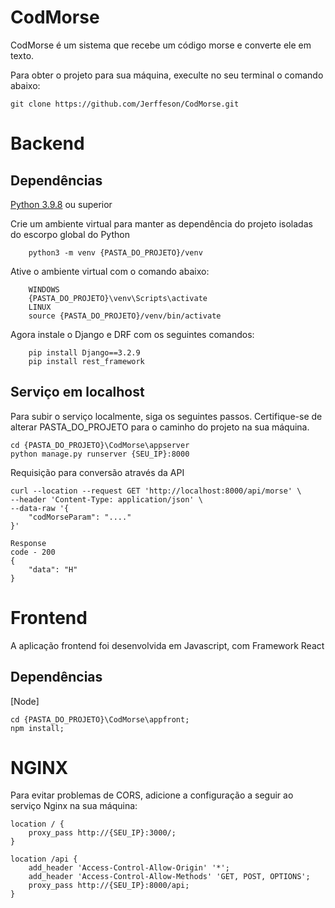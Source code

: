 # CodMorse
CodMorse é um sistema que recebe um código morse e converte ele em texto.

Para obter o projeto para sua máquina, execulte no seu terminal o comando abaixo:
```
git clone https://github.com/Jerffeson/CodMorse.git
```

# Backend
## Dependências

[Python 3.9.8](https://www.python.org/downloads/release/python-398/) ou superior

Crie um ambiente virtual para manter as dependência do projeto isoladas do escorpo global do Python
```
	python3 -m venv {PASTA_DO_PROJETO}/venv	
```
Ative o ambiente virtual com o comando abaixo: 
```
    WINDOWS
    {PASTA_DO_PROJETO}\venv\Scripts\activate
    LINUX
    source {PASTA_DO_PROJETO}/venv/bin/activate

```
Agora instale o Django e DRF com os seguintes comandos:
```
    pip install Django==3.2.9
    pip install rest_framework
```


## Serviço em localhost
Para subir o serviço localmente, siga os seguintes passos. Certifique-se de alterar PASTA_DO_PROJETO para o caminho do projeto na sua máquina.

```
cd {PASTA_DO_PROJETO}\CodMorse\appserver
python manage.py runserver {SEU_IP}:8000
```
Requisição para conversão através da API
```
curl --location --request GET 'http://localhost:8000/api/morse' \
--header 'Content-Type: application/json' \
--data-raw '{
    "codMorseParam": "...."
}'

Response
code - 200
{
    "data": "H"
}
```


# Frontend
A aplicação frontend foi desenvolvida em Javascript, com Framework React
## Dependências
[Node]

```
cd {PASTA_DO_PROJETO}\CodMorse\appfront;
npm install;
```



# NGINX
Para evitar problemas de CORS, adicione a configuração a seguir ao serviço Nginx na sua máquina:
```
location / {
    proxy_pass http://{SEU_IP}:3000/;
}

location /api {
    add_header 'Access-Control-Allow-Origin' '*';
    add_header 'Access-Control-Allow-Methods' 'GET, POST, OPTIONS';
    proxy_pass http://{SEU_IP}:8000/api;
}
```